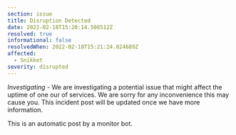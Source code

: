 ```yaml
---
section: issue
title: Disruption Detected
date: 2022-02-18T15:20:14.506512Z
resolved: true
informational: false
resolvedWhen: 2022-02-18T15:21:24.824689Z
affected:
  - Snikket
severity: disrupted
---
```

*Investigating* - We are investigating a potential issue that might affect the uptime of one our of services. We are sorry for any inconvenience this may cause you. This incident post will be updated once we have more information.

This is an automatic post by a monitor bot.
        